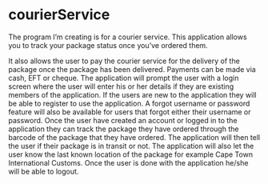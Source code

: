 # courierService

The program I’m creating is for a courier service. This application allows you to track your package status once you’ve ordered them. 

It also allows the user to pay the courier service for the delivery of the package once the package has been delivered. 
Payments can be made via cash, EFT or cheque.
The application will prompt the user with a login screen where the user will enter his or her details if they are existing members of the application. 
If the users are new to the application they will be able to register to use the application. 
A forgot username or password feature will also be available for users that forgot either their username or password. 
Once the user have created an account or logged in to the application they can track the package they have ordered through the barcode of the package that they have ordered. The application will then tell the user if their package is in transit or not. The application will also let the user know the last known location of the package for example Cape Town International Customs.  Once the user is done with the application he/she will be able to logout.
 


